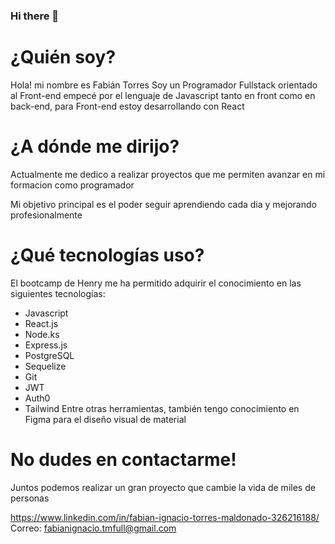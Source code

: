 ### Hi there 👋
# ¿Quién soy?
Hola! mi nombre es Fabián Torres
Soy un Programador Fullstack orientado al Front-end
empecé por el lenguaje de Javascript tanto en front como en back-end, para Front-end estoy desarrollando con React


# ¿A dónde me dirijo?
Actualmente me dedico a realizar proyectos que me permiten avanzar en mi formacion como programador

Mi objetivo principal es el poder seguir aprendiendo cada dia y mejorando profesionalmente

# ¿Qué tecnologías uso?
El bootcamp de Henry me ha permitido adquirir el conocimiento en las siguientes tecnologías:

+ Javascript
+ React.js
+ Node.ks
+ Express.js
+ PostgreSQL
+ Sequelize
+ Git
+ JWT
+ Auth0
+ Tailwind 
Entre otras herramientas, también tengo conocimiento en Figma para el diseño visual de material

# No dudes en contactarme!

Juntos podemos realizar un gran proyecto que cambie la vida de miles de personas



https://www.linkedin.com/in/fabian-ignacio-torres-maldonado-326216188/
Correo: fabianignacio.tmfull@gmail.com



<!--
**riujun/riujun** is a ✨ _special_ ✨ repository because its `README.md` (this file) appears on your GitHub profile.

Here are some ideas to get you started:


- 🔭 I’m currently working on ...
- 🌱 I’m currently learning ...
- 👯 I’m looking to collaborate on ...
- 🤔 I’m looking for help with ...
- 💬 Ask me about ...
- 📫 How to reach me: ...
- 😄 Pronouns: ...
- ⚡ Fun fact: ...
-->
